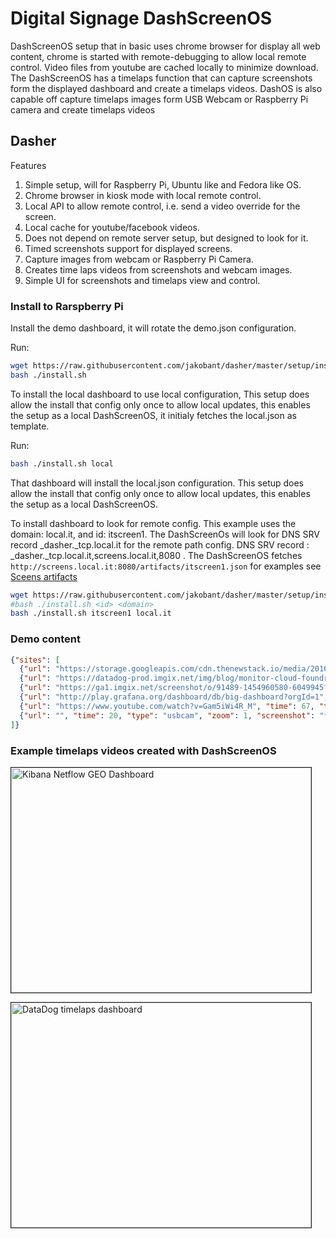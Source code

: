 # Digital Signage DashScreenOS

DashScreenOS setup that in basic uses chrome browser for display all web content, chrome is
started with remote-debugging to allow local remote control.  Video files from youtube
are cached locally to minimize download.  The DashScreenOS has a timelaps function that can
capture screenshots form the displayed dashboard and create a timelaps videos.  DashOS
is also capable off capture timelaps images form USB Webcam or Raspberry Pi camera and
create timelaps videos

## Dasher
 Features

 1. Simple setup, will for Raspberry Pi, Ubuntu like and Fedora like OS.
 2. Chrome browser in kiosk mode with local remote control.
 3. Local API to allow remote control, i.e. send a video override for the screen.
 4. Local cache for youtube/facebook videos.
 5. Does not depend on remote server setup, but designed to look for it.
 6. Timed screenshots support for displayed screens.
 7. Capture images from webcam or Raspberry Pi Camera.
 8. Creates time laps videos from screenshots and webcam images.
 9. Simple UI for screenshots and timelaps view and control.

### Install to Rarspberry Pi
Install the demo dashboard, it will rotate the demo.json configuration.

Run:
```bash
wget https://raw.githubusercontent.com/jakobant/dasher/master/setup/install.sh
bash ./install.sh
```
To install the local dashboard to use local configuration, This setup does allow the
install that config only once to allow local updates, this enables the setup as a local
DashScreenOS, it initialy fetches the local.json as template.

Run:
```bash
bash ./install.sh local
```
That dashboard will install the local.json configuration.  This setup does allow the
install that config only once to allow local updates, this enables the setup as a local
DashScreenOS.

To install dashboard to look for remote config.  This example uses the domain: local.it, and 
id: itscreen1.  The DashScreenOs will look for DNS SRV record _dasher._tcp.local.it for the 
remote path config.  DNS SRV record : _dasher._tcp.local.it,screens.local.it,8080 . The 
DashScreenOS fetches ```http://screens.local.it:8080/artifacts/itscreen1.json``` for examples see
[Sceens artifacts](/artifacts)
```bash
wget https://raw.githubusercontent.com/jakobant/dasher/master/setup/install.sh
#bash ./install.sh <id> <domain>
bash ./install.sh itscreen1 local.it
```

### Demo content
```json
{"sites": [
  {"url": "https://storage.googleapis.com/cdn.thenewstack.io/media/2016/02/lithium-dashboard-1024x529.png", "time": 20, "type": "chrome", "zoom": 1, "screenshot": "false", "delay": "22", "device": "0", "prefix": "geo", "startat": "00:00:00" },
  {"url": "https://datadog-prod.imgix.net/img/blog/monitor-cloud-foundry/cloud-foundry-dashboard.png?fit=max", "time": 20, "type": "chrome", "zoom": 1, "screenshot": "false", "delay": "22", "device": "0", "prefix": "geo", "startat": "00:00:00" },
  {"url": "https://ga1.imgix.net/screenshot/o/91489-1454960580-6049945?ixlib=rb-1.0.0&ch=Width%2CDPR&auto=format", "time": 20, "type": "chrome", "zoom": 1, "screenshot": "false", "delay": "22", "device": "0", "prefix": "geo", "startat": "00:00:00" },
  {"url": "http://play.grafana.org/dashboard/db/big-dashboard?orgId=1", "time": 60, "type": "chrome", "zoom": 1, "screenshot": "true", "delay": "22", "device": "0", "prefix": "grafana", "startat": "00:00:00" },
  {"url": "https://www.youtube.com/watch?v=Gam5iWi4R_M", "time": 67, "type": "mxplayer", "zoom": 1, "screenshot": "false", "delay": "22", "device": "0", "prefix": "grafana", "startat": "00:00:00" },
  {"url": "", "time": 20, "type": "usbcam", "zoom": 1, "screenshot": "false", "delay": "22", "device": "0", "prefix": "usbcam", "startat": "00:00:00" }
]}
```
### Example timelaps videos created with DashScreenOS

<a href="http://www.youtube.com/watch?feature=player_embedded&v=ker6GrcVjL4" target="_blank"><img src="http://img.youtube.com/vi/ker6GrcVjL4/0.jpg"
alt="Kibana Netflow GEO Dashboard" width="480" height="360" border="1" /></a>

<a href="http://www.youtube.com/watch?feature=player_embedded&v=l2VCPDboU6k" target="_blank"><img src="http://img.youtube.com/vi/l2VCPDboU6k/0.jpg"
alt="DataDog timelaps dashboard" width="480" height="360" border="1" /></a>

